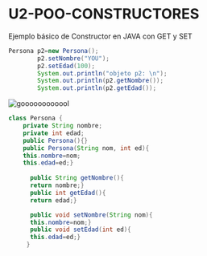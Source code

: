 # U2-POO-CONSTRUCTORES
Ejemplo básico de Constructor en JAVA con GET y SET

```java
Persona p2=new Persona();                   
        p2.setNombre("YOU");
        p2.setEdad(100);           
        System.out.println("objeto p2: \n");
        System.out.println(p2.getNombre());
        System.out.println(p2.getEdad());   
```
![goooooooooool](https://user-images.githubusercontent.com/80227002/194679000-1b271af2-629c-4d92-873a-b3d087bb5ce4.png)

```java
class Persona {
    private String nombre;
    private int edad;
    public Persona(){}  
    public Persona(String nom, int ed){                                  
    this.nombre=nom;                                     
    this.edad=ed;}            
     
      public String getNombre(){
      return nombre;}  
      public int getEdad(){
      return edad;}

      public void setNombre(String nom){
      this.nombre=nom;}  
      public void setEdad(int ed){
      this.edad=ed;}
     }
```
